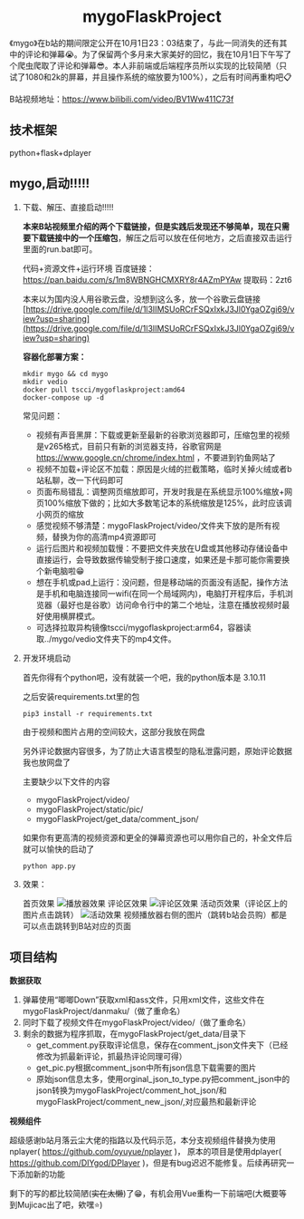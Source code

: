 <h1 align="center">mygoFlaskProject</h1>

《mygo》在b站的期间限定公开在10月1日23：03结束了，与此一同消失的还有其中的评论和弹幕:sob:。为了保留两个多月来大家美好的回忆，我在10月1日下午写了个爬虫爬取了评论和弹幕:sunglasses:。本人非前端或后端程序员所以实现的比较简陋（只试了1080和2k的屏幕，并且操作系统的缩放要为100%），之后有时间再重构吧:clipboard:

B站视频地址：https://www.bilibili.com/video/BV1Ww411C73f

## 技术框架

python+flask+dplayer

## mygo,启动!!!!!
1. 下载、解压、直接启动!!!!!
   
   **本来B站视频里介绍的两个下载链接，但是实践后发现还不够简单，现在只需要下载链接中的一个压缩包**，解压之后可以放在任何地方，之后直接双击运行里面的run.bat即可。

   代码+资源文件+运行环境 百度链接：https://pan.baidu.com/s/1m8WBNGHCMXRY8r4AZmPYAw  提取码：2zt6

   本来以为国内没人用谷歌云盘，没想到这么多，放一个谷歌云盘链接 [https://drive.google.com/file/d/1l3IIMSUoRCrFSQxIxkJ3Jl0YgaOZgi69/view?usp=sharing](https://drive.google.com/file/d/1l3IIMSUoRCrFSQxIxkJ3Jl0YgaOZgi69/view?usp=sharing)

   **容器化部署方案：**
   ```
   mkdir mygo && cd mygo
   mkdir vedio
   docker pull tscci/mygoflaskproject:amd64
   docker-compose up -d
   ```

   常见问题：
   - 视频有声音黑屏：下载或更新至最新的谷歌浏览器即可，压缩包里的视频是v265格式，目前只有新的浏览器支持，谷歌官网是 https://www.google.cn/chrome/index.html ，不要进到钓鱼网站了
   - 视频不加载+评论区不加载：原因是火绒的拦截策略，临时关掉火绒或者b站私聊，改一下代码即可
   - 页面布局错乱：调整网页缩放即可，开发时我是在系统显示100%缩放+网页100%缩放下做的；比如大多数笔记本的系统缩放是125%，此时应该调小网页的缩放
   - 感觉视频不够清楚：mygoFlaskProject/video/文件夹下放的是所有视频，替换为你的高清mp4资源即可
   - 运行后图片和视频加载慢：不要把文件夹放在U盘或其他移动存储设备中直接运行，会导致数据传输受制于接口速度，如果还是卡那可能你需要换个新电脑啦:grin:
   - 想在手机或pad上运行：没问题，但是移动端的页面没有适配，操作方法是手机和电脑连接同一wifi(在同一个局域网内)，电脑打开程序后，手机浏览器（最好也是谷歌）访问命令行中的第二个地址，注意在播放视频时最好使用横屏模式。
   - 可选择拉取异构镜像tscci/mygoflaskproject:arm64，容器读取../mygo/vedio文件夹下的mp4文件。

3. 开发环境启动

   首先你得有个python吧，没有就装一个吧，我的python版本是 3.10.11

   之后安装requirements.txt里的包

   ```shell
   pip3 install -r requirements.txt
   ```
   
   由于视频和图片占用的空间较大，这部分我放在网盘
   
   另外评论数据内容很多，为了防止大语言模型的隐私泄露问题，原始评论数据我也放网盘了
   
   主要缺少以下文件的内容
   
   - mygoFlaskProject/video/
   - mygoFlaskProject/static/pic/
   - mygoFlaskProject/get_data/comment_json/
   
   如果你有更高清的视频资源和更全的弹幕资源也可以用你自己的，补全文件后就可以愉快的启动了
   
   ```shell
   python app.py
   ```
3. 效果：

   首页效果
   ![播放器效果](https://github.com/wangwc18/mygoFlaskProject/blob/master/show-player.png)
   评论区效果
   ![评论区效果](https://github.com/wangwc18/mygoFlaskProject/blob/master/show-comment.png)
   活动页效果（评论区上的图片点击跳转）
   ![活动效果](https://github.com/wangwc18/mygoFlaskProject/blob/master/show-mygo.png)
   视频播放器右侧的图片（跳转b站会员购）都是可以点击跳转到B站对应的页面

## 项目结构

**数据获取**

1. 弹幕使用“唧唧Down”获取xml和ass文件，只用xml文件，这些文件在mygoFlaskProject/danmaku/（做了重命名）
2. 同时下载了视频文件在mygoFlaskProject/video/（做了重命名）
3. 剩余的数据为程序抓取，在mygoFlaskProject/get_data/目录下
   - get_comment.py获取评论信息，保存在comment_json文件夹下（已经修改为抓最新评论，抓最热评论同理可得）
   - get_pic.py根据comment_json中所有json信息下载需要的图片
   - 原始json信息太多，使用orginal_json_to_type.py把comment_json中的json转换为mygoFlaskProject/comment_hot_json/和mygoFlaskProject/comment_new_json/,对应最热和最新评论

**视频组件**

超级感谢b站月落云尘大佬的指路以及代码示范，本分支视频组件替换为使用nplayer( https://github.com/oyuyue/nplayer )，
原本的项目是使用dplayer( https://github.com/DIYgod/DPlayer )，但是有bug迟迟不能修复。后续再研究一下添加新的功能



剩下的写的都比较简陋(~~实在太懒~~)了:grin:，有机会用Vue重构一下前端吧(大概要等到Mujicac出了吧，欸嘿:star:)
